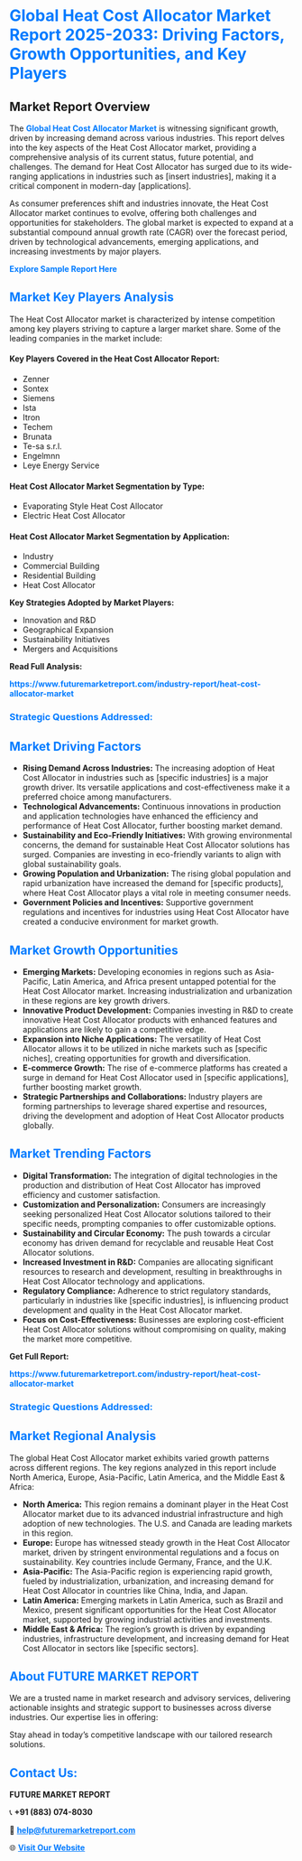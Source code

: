 <h1 style="color: #007BFF;">Global Heat Cost Allocator Market Report 2025-2033: Driving Factors, Growth Opportunities, and Key Players</h1>

<section id="overview">
<h2>Market Report Overview</h2>
<p>The <a href="https://www.futuremarketreport.com/industry-report/heat-cost-allocator-market" style="color: #007BFF; text-decoration: none;"><strong>Global Heat Cost Allocator Market</strong></a> is witnessing significant growth, driven by increasing demand across various industries. This report delves into the key aspects of the Heat Cost Allocator market, providing a comprehensive analysis of its current status, future potential, and challenges. The demand for Heat Cost Allocator has surged due to its wide-ranging applications in industries such as [insert industries], making it a critical component in modern-day [applications].</p>
<p>As consumer preferences shift and industries innovate, the Heat Cost Allocator market continues to evolve, offering both challenges and opportunities for stakeholders. The global market is expected to expand at a substantial compound annual growth rate (CAGR) over the forecast period, driven by technological advancements, emerging applications, and increasing investments by major players.</p>
</section>

<section id="overview">
<p><a href="https://www.futuremarketreport.com/request-sample/reportId=124465" style="color: #007BFF; text-decoration: none;"><strong>Explore Sample Report Here</strong></a></p>
</section>

<section id="key-players">
<h2 style="color: #007BFF;">Market Key Players Analysis</h2>
<p>The Heat Cost Allocator market is characterized by intense competition among key players striving to capture a larger market share. Some of the leading companies in the market include:</p>
<h4>Key Players Covered in the Heat Cost Allocator Report:</h4>
<ul><li>Zenner</li><li>Sontex</li><li>Siemens</li><li>Ista</li><li>Itron</li><li>Techem</li><li>Brunata</li><li>Te-sa s.r.l.</li><li>Engelmnn</li><li>Leye Energy Service</li></ul>
<h4>Heat Cost Allocator Market Segmentation by Type:</h4>
<ul><li>Evaporating Style Heat Cost Allocator</li><li>Electric Heat Cost Allocator</li></ul>

<h4>Heat Cost Allocator Market Segmentation by Application:</h4>
<ul><li>Industry</li><li>Commercial Building</li><li>Residential Building</li><li>Heat Cost Allocator</li></ul>
<p><strong>Key Strategies Adopted by Market Players:</strong></p>
<ul>
<li>Innovation and R&D</li>
<li>Geographical Expansion</li>
<li>Sustainability Initiatives</li>
<li>Mergers and Acquisitions</li>
</ul>
</section>

<section>
<p><strong>Read Full Analysis: </strong></p><a href="https://www.futuremarketreport.com/industry-report/heat-cost-allocator-market" style="color: #007BFF; text-decoration: none;"><strong>https://www.futuremarketreport.com/industry-report/heat-cost-allocator-market</strong></a>
<h3 style="color: #007BFF;">Strategic Questions Addressed:</h3>
</section>

<section id="driving-factors">
<h2 style="color: #007BFF;">Market Driving Factors</h2>
<ul>
<li><strong>Rising Demand Across Industries:</strong> The increasing adoption of Heat Cost Allocator in industries such as [specific industries] is a major growth driver. Its versatile applications and cost-effectiveness make it a preferred choice among manufacturers.</li>
<li><strong>Technological Advancements:</strong> Continuous innovations in production and application technologies have enhanced the efficiency and performance of Heat Cost Allocator, further boosting market demand.</li>
<li><strong>Sustainability and Eco-Friendly Initiatives:</strong> With growing environmental concerns, the demand for sustainable Heat Cost Allocator solutions has surged. Companies are investing in eco-friendly variants to align with global sustainability goals.</li>
<li><strong>Growing Population and Urbanization:</strong> The rising global population and rapid urbanization have increased the demand for [specific products], where Heat Cost Allocator plays a vital role in meeting consumer needs.</li>
<li><strong>Government Policies and Incentives:</strong> Supportive government regulations and incentives for industries using Heat Cost Allocator have created a conducive environment for market growth.</li>
</ul>
</section>

<section id="growth-opportunities">
<h2 style="color: #007BFF;">Market Growth Opportunities</h2>
<ul>
<li><strong>Emerging Markets:</strong> Developing economies in regions such as Asia-Pacific, Latin America, and Africa present untapped potential for the Heat Cost Allocator market. Increasing industrialization and urbanization in these regions are key growth drivers.</li>
<li><strong>Innovative Product Development:</strong> Companies investing in R&D to create innovative Heat Cost Allocator products with enhanced features and applications are likely to gain a competitive edge.</li>
<li><strong>Expansion into Niche Applications:</strong> The versatility of Heat Cost Allocator allows it to be utilized in niche markets such as [specific niches], creating opportunities for growth and diversification.</li>
<li><strong>E-commerce Growth:</strong> The rise of e-commerce platforms has created a surge in demand for Heat Cost Allocator used in [specific applications], further boosting market growth.</li>
<li><strong>Strategic Partnerships and Collaborations:</strong> Industry players are forming partnerships to leverage shared expertise and resources, driving the development and adoption of Heat Cost Allocator products globally.</li>
</ul>
</section>

<section id="trending-factors">
<h2 style="color: #007BFF;">Market Trending Factors</h2>
<ul>
<li><strong>Digital Transformation:</strong> The integration of digital technologies in the production and distribution of Heat Cost Allocator has improved efficiency and customer satisfaction.</li>
<li><strong>Customization and Personalization:</strong> Consumers are increasingly seeking personalized Heat Cost Allocator solutions tailored to their specific needs, prompting companies to offer customizable options.</li>
<li><strong>Sustainability and Circular Economy:</strong> The push towards a circular economy has driven demand for recyclable and reusable Heat Cost Allocator solutions.</li>
<li><strong>Increased Investment in R&D:</strong> Companies are allocating significant resources to research and development, resulting in breakthroughs in Heat Cost Allocator technology and applications.</li>
<li><strong>Regulatory Compliance:</strong> Adherence to strict regulatory standards, particularly in industries like [specific industries], is influencing product development and quality in the Heat Cost Allocator market.</li>
<li><strong>Focus on Cost-Effectiveness:</strong> Businesses are exploring cost-efficient Heat Cost Allocator solutions without compromising on quality, making the market more competitive.</li>
</ul>
</section>

<section>
<p><strong>Get Full Report: </strong></p><a href="https://www.futuremarketreport.com/industry-report/heat-cost-allocator-market" style="color: #007BFF; text-decoration: none;"><strong>https://www.futuremarketreport.com/industry-report/heat-cost-allocator-market</strong></a>
<h3 style="color: #007BFF;">Strategic Questions Addressed:</h3>
</section>


<section id="regional-analysis">
<h2 style="color: #007BFF;">Market Regional Analysis</h2>
<p>The global Heat Cost Allocator market exhibits varied growth patterns across different regions. The key regions analyzed in this report include North America, Europe, Asia-Pacific, Latin America, and the Middle East & Africa:</p>
<ul>
<li><strong>North America:</strong> This region remains a dominant player in the Heat Cost Allocator market due to its advanced industrial infrastructure and high adoption of new technologies. The U.S. and Canada are leading markets in this region.</li>
<li><strong>Europe:</strong> Europe has witnessed steady growth in the Heat Cost Allocator market, driven by stringent environmental regulations and a focus on sustainability. Key countries include Germany, France, and the U.K.</li>
<li><strong>Asia-Pacific:</strong> The Asia-Pacific region is experiencing rapid growth, fueled by industrialization, urbanization, and increasing demand for Heat Cost Allocator in countries like China, India, and Japan.</li>
<li><strong>Latin America:</strong> Emerging markets in Latin America, such as Brazil and Mexico, present significant opportunities for the Heat Cost Allocator market, supported by growing industrial activities and investments.</li>
<li><strong>Middle East & Africa:</strong> The region’s growth is driven by expanding industries, infrastructure development, and increasing demand for Heat Cost Allocator in sectors like [specific sectors].</li>
</ul>
</section>

<footer>
<h2 style="color: #007BFF;">About FUTURE MARKET REPORT</h2>
<p>We are a trusted name in market research and advisory services, delivering actionable insights and strategic support to businesses across diverse industries. Our expertise lies in offering:</p>

<p>Stay ahead in today’s competitive landscape with our tailored research solutions.</p>

<h2 style="color: #007BFF;">Contact Us:</h2>
<p><strong>FUTURE MARKET REPORT</strong></p>
<p>📞 <strong>+91 (883) 074-8030</strong></p>
<p>📧 <strong><a href="mailto:help@futuremarketreport.com" style="color: #007BFF;">help@futuremarketreport.com</a></strong></p>
<p>🌐 <strong><a href="https://www.futuremarketreport.com/" style="color: #007BFF;">Visit Our Website</a></strong></p>
</footer>